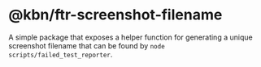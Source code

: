 # @kbn/ftr-screenshot-filename

A simple package that exposes a helper function for generating a unique screenshot filename that can be found by `node scripts/failed_test_reporter`.
